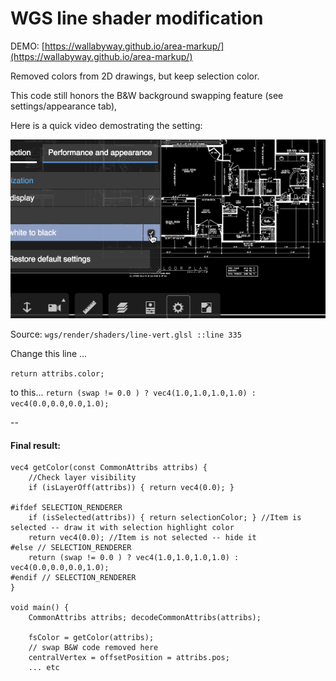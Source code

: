 # WGS line shader modification

DEMO: [https://wallabyway.github.io/area-markup/](https://wallabyway.github.io/area-markup/)

Removed colors from 2D drawings, but keep selection color.

This code still honors the B&W background swapping feature (see settings/appearance tab), 

Here is a quick video demostrating the setting:

![](blackwhite.gif)

Source: `wgs/render/shaders/line-vert.glsl ::line 335`

Change this line ...
  
`return attribs.color;`

to this...
`return (swap != 0.0 ) ? vec4(1.0,1.0,1.0,1.0) : vec4(0.0,0.0,0.0,1.0);`

--
    
#### Final result:

```
vec4 getColor(const CommonAttribs attribs) {
    //Check layer visibility
    if (isLayerOff(attribs)) { return vec4(0.0); }

#ifdef SELECTION_RENDERER
    if (isSelected(attribs)) { return selectionColor; } //Item is selected -- draw it with selection highlight color
    return vec4(0.0); //Item is not selected -- hide it
#else // SELECTION_RENDERER
    return (swap != 0.0 ) ? vec4(1.0,1.0,1.0,1.0) : vec4(0.0,0.0,0.0,1.0);
#endif // SELECTION_RENDERER
}

void main() {
    CommonAttribs attribs; decodeCommonAttribs(attribs);

    fsColor = getColor(attribs);
    // swap B&W code removed here
    centralVertex = offsetPosition = attribs.pos;
	... etc    
```